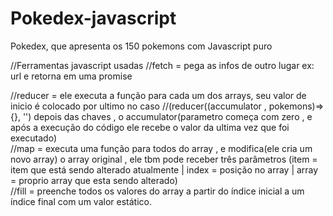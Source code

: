 # Pokedex-javascript
Pokedex, que apresenta os 150 pokemons com Javascript puro
<p>
//Ferramentas javascript usadas
//fetch = pega as infos de outro lugar ex: url e retorna em uma promise<br>

//reducer = ele executa a função para cada um dos arrays, seu valor de inicio é colocado por ultimo no caso 
//(reducer((accumulator , pokemons)=>{}, '') depois das chaves , o accumulator(parametro começa com zero , e após a execução do código ele recebe o valor da ultima vez que foi executado)
<br>
//map = executa uma função para todos do array , e modifica(ele cria um novo array) o  array original , ele tbm pode receber três parâmetros (item = item que está sendo alterado atualmente | index = posição no array | array = proprio array que esta sendo alterado)
<br>
//fill =  preenche todos os valores do array a partir do índice inicial a um índice final com um valor estático.

</p>
